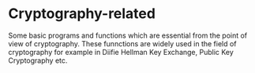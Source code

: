 # Cryptography-related

Some basic programs and functions which are essential from the point of view of cryptography. These funnctions are widely used in the field of cryptography for example in Diifie Hellman Key Exchange, Public Key Cryptography etc.

